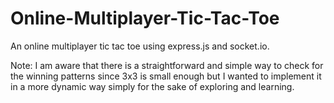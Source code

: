 # Online-Multiplayer-Tic-Tac-Toe
An online multiplayer tic tac toe using express.js and socket.io. 

Note: I am aware that there is a straightforward and simple way to check for the winning patterns since 3x3 is small enough but I wanted to implement it in a more dynamic way simply for the sake of exploring and learning.

